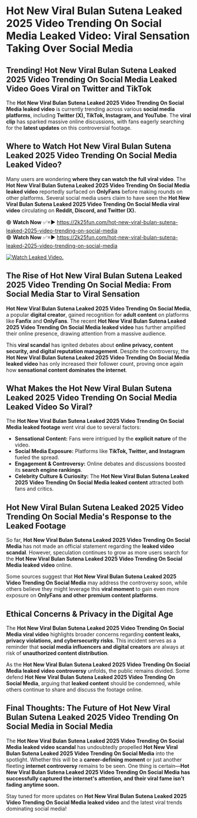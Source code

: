 # Hot New Viral Bulan Sutena Leaked 2025 Video Trending On Social Media Leaked Video: Viral Sensation Taking Over Social Media

## **Trending! Hot New Viral Bulan Sutena Leaked 2025 Video Trending On Social Media Leaked Video Goes Viral on Twitter and TikTok**
The **Hot New Viral Bulan Sutena Leaked 2025 Video Trending On Social Media leaked video** is currently trending across various **social media platforms**, including **Twitter (X), TikTok, Instagram, and YouTube**. The **viral clip** has sparked massive online discussions, with fans eagerly searching for the **latest updates** on this controversial footage.

## **Where to Watch Hot New Viral Bulan Sutena Leaked 2025 Video Trending On Social Media Leaked Video?**
Many users are wondering **where they can watch the full viral video**. The **Hot New Viral Bulan Sutena Leaked 2025 Video Trending On Social Media leaked video** reportedly surfaced on **OnlyFans** before making rounds on other platforms. Several social media users claim to have seen the **Hot New Viral Bulan Sutena Leaked 2025 Video Trending On Social Media viral video** circulating on **Reddit, Discord, and Twitter (X).**

🟢 **Watch Now** ✅=► https://2k25fun.com/hot-new-viral-bulan-sutena-leaked-2025-video-trending-on-social-media  
🟢 **Watch Now** ✅=► https://2k25fun.com/hot-new-viral-bulan-sutena-leaked-2025-video-trending-on-social-media  

[![Watch Leaked Video.](https://miro.medium.com/v2/resize:fit:828/format:webp/1*cilzJN44JGOrTw9NJCrNHA.gif "Watch Leaked Video")](https://2k25fun.com/hot-new-viral-bulan-sutena-leaked-2025-video-trending-on-social-media)

## **The Rise of Hot New Viral Bulan Sutena Leaked 2025 Video Trending On Social Media: From Social Media Star to Viral Sensation**
**Hot New Viral Bulan Sutena Leaked 2025 Video Trending On Social Media**, a popular **digital creator**, gained recognition for **adult content** on platforms like **Fanfix** and **OnlyFans**. The recent **Hot New Viral Bulan Sutena Leaked 2025 Video Trending On Social Media leaked video** has further amplified their online presence, drawing attention from a massive audience.

This **viral scandal** has ignited debates about **online privacy, content security, and digital reputation management**. Despite the controversy, the **Hot New Viral Bulan Sutena Leaked 2025 Video Trending On Social Media leaked video** has only increased their follower count, proving once again how **sensational content dominates the internet**.

## **What Makes the Hot New Viral Bulan Sutena Leaked 2025 Video Trending On Social Media Leaked Video So Viral?**
The **Hot New Viral Bulan Sutena Leaked 2025 Video Trending On Social Media leaked footage** went viral due to several factors:
- **Sensational Content:** Fans were intrigued by the **explicit nature** of the video.
- **Social Media Exposure:** Platforms like **TikTok, Twitter, and Instagram** fueled the spread.
- **Engagement & Controversy:** Online debates and discussions boosted its **search engine rankings**.
- **Celebrity Culture & Curiosity:** The **Hot New Viral Bulan Sutena Leaked 2025 Video Trending On Social Media leaked content** attracted both fans and critics.

## **Hot New Viral Bulan Sutena Leaked 2025 Video Trending On Social Media's Response to the Leaked Footage**
So far, **Hot New Viral Bulan Sutena Leaked 2025 Video Trending On Social Media** has not made an official statement regarding the **leaked video scandal**. However, speculation continues to grow as more users search for the **Hot New Viral Bulan Sutena Leaked 2025 Video Trending On Social Media leaked video** online.

Some sources suggest that **Hot New Viral Bulan Sutena Leaked 2025 Video Trending On Social Media** may address the controversy soon, while others believe they might leverage this **viral moment** to gain even more exposure on **OnlyFans and other premium content platforms**.

## **Ethical Concerns & Privacy in the Digital Age**
The **Hot New Viral Bulan Sutena Leaked 2025 Video Trending On Social Media viral video** highlights broader concerns regarding **content leaks, privacy violations, and cybersecurity risks**. This incident serves as a reminder that **social media influencers and digital creators** are always at risk of **unauthorized content distribution**.

As the **Hot New Viral Bulan Sutena Leaked 2025 Video Trending On Social Media leaked video controversy** unfolds, the public remains divided. Some defend **Hot New Viral Bulan Sutena Leaked 2025 Video Trending On Social Media**, arguing that **leaked content** should be condemned, while others continue to share and discuss the footage online.

## **Final Thoughts: The Future of Hot New Viral Bulan Sutena Leaked 2025 Video Trending On Social Media in Social Media**
The **Hot New Viral Bulan Sutena Leaked 2025 Video Trending On Social Media leaked video scandal** has undoubtedly propelled **Hot New Viral Bulan Sutena Leaked 2025 Video Trending On Social Media** into the spotlight. Whether this will be a **career-defining moment** or just another fleeting **internet controversy** remains to be seen. One thing is certain—**Hot New Viral Bulan Sutena Leaked 2025 Video Trending On Social Media has successfully captured the internet's attention, and their viral fame isn't fading anytime soon.**

Stay tuned for more updates on **Hot New Viral Bulan Sutena Leaked 2025 Video Trending On Social Media leaked video** and the latest viral trends dominating social media!